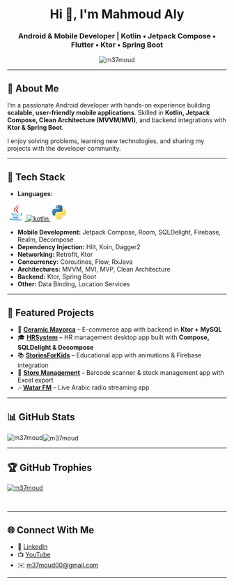 <h1 align="center">Hi 👋, I'm Mahmoud Aly</h1>  
<h3 align="center">Android & Mobile Developer | Kotlin • Jetpack Compose • Flutter • Ktor • Spring Boot</h3>  

<p align="center">  
  <img src="https://komarev.com/ghpvc/?username=m37moud&label=Profile%20views&color=0e75b6&style=flat" alt="m37moud" />  
</p>  

---

## 🚀 About Me

I’m a passionate Android developer with hands-on experience building **scalable, user-friendly mobile applications**.
Skilled in **Kotlin, Jetpack Compose, Clean Architecture (MVVM/MVI)**, and backend integrations with **Ktor & Spring Boot**.

I enjoy solving problems, learning new technologies, and sharing my projects with the developer community.



---

## 🔧 Tech Stack
* **Languages:** 
<p align="left"> <a href="https://www.java.com" target="_blank" rel="noreferrer"> <img src="https://raw.githubusercontent.com/devicons/devicon/master/icons/java/java-original.svg" alt="java" width="40" height="40"/> </a> <a href="https://kotlinlang.org" target="_blank" rel="noreferrer"> <img src="https://www.vectorlogo.zone/logos/kotlinlang/kotlinlang-icon.svg" alt="kotlin" width="40" height="40"/> </a> <a href="https://www.python.org" target="_blank" rel="noreferrer"> <img src="https://raw.githubusercontent.com/devicons/devicon/master/icons/python/python-original.svg" alt="python" width="40" height="40"/> </a> </p>

* **Mobile Development:** Jetpack Compose, Room, SQLDelight, Firebase, Realm, Decompose
* **Dependency Injection:** Hilt, Koin, Dagger2
* **Networking:** Retrofit, Ktor
* **Concurrency:** Coroutines, Flow, RxJava
* **Architectures:** MVVM, MVI, MVP, Clean Architecture
* **Backend:** Ktor, Spring Boot
* **Other:** Data Binding, Location Services

---

## 📌 Featured Projects

* 🛒 [**Ceramic Mayorca**](https://play.google.com/store/apps/details?id=net.mayorcaceramic.ceramicmayorca) – E-commerce app with backend in **Ktor + MySQL**
* 🎓 [**HRSystem**](https://github.com/m37moud/HRSystem) – HR management desktop app built with **Compose, SQLDelight & Decompose**
* 📚 [**StoriesForKids**](https://github.com/m37moud/StoriesForKids) – Educational app with animations & Firebase integration
* 🏪 [**Store Management**](https://play.google.com/store/apps/details?id=com.m37moud.storemanagement) – Barcode scanner & stock management app with Excel export
* 🎶 [**Watar FM**](https://play.google.com/store/apps/details?id=ac.radios.watarfm) – Live Arabic radio streaming app

---

## 📊 GitHub Stats

<p><img align="left" src="https://github-readme-stats.vercel.app/api/top-langs?username=m37moud&show_icons=true&locale=en&layout=compact" alt="m37moud" /></p>
<p><img align="center" src="https://github-readme-streak-stats.herokuapp.com/?user=m37moud&" alt="m37moud" /></p>

---

## 🏆 GitHub Trophies
 

<p align="left"> <a href="https://github.com/ryo-ma/github-profile-trophy"><img src="https://github-profile-trophy.vercel.app/?username=m37moud" alt="m37moud" /></a> </p>


<p align="left"> <a href="https://twitter.com/" target="blank"><img src="https://img.shields.io/twitter/follow/?logo=twitter&style=for-the-badge" alt="" /></a> </p>

---

## 🌐 Connect With Me

* 💼 [LinkedIn](https://www.linkedin.com/in/mahmoud-aly-29847a198/)
* 📺 [YouTube](https://www.youtube.com/@mah-al8642)
* ✉️ [m37moud00@gmail.com](mailto:m37moud00@gmail.com)

---
